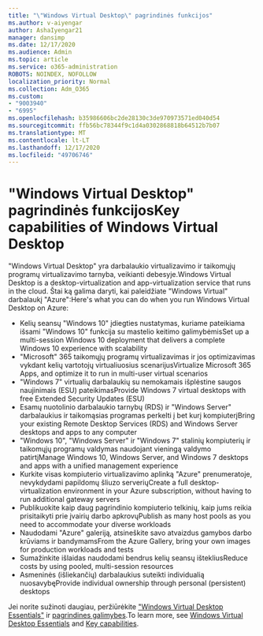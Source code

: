 ```yaml
---
title: "\"Windows Virtual Desktop\" pagrindinės funkcijos"
ms.author: v-aiyengar
author: AshaIyengar21
manager: dansimp
ms.date: 12/17/2020
ms.audience: Admin
ms.topic: article
ms.service: o365-administration
ROBOTS: NOINDEX, NOFOLLOW
localization_priority: Normal
ms.collection: Adm_O365
ms.custom:
- "9003940"
- "6995"
ms.openlocfilehash: b35986606bc2de28130c3de970973571ed040d54
ms.sourcegitcommit: ffb56bc78344f9c1d4a0302868818b64512b7b07
ms.translationtype: MT
ms.contentlocale: lt-LT
ms.lasthandoff: 12/17/2020
ms.locfileid: "49706746"
---
```

# <a name="key-capabilities-of-windows-virtual-desktop"></a><span data-ttu-id="f3948-102">"Windows Virtual Desktop" pagrindinės funkcijos</span><span class="sxs-lookup"><span data-stu-id="f3948-102">Key capabilities of Windows Virtual Desktop</span></span>

<span data-ttu-id="f3948-103">"Windows Virtual Desktop" yra darbalaukio virtualizavimo ir taikomųjų programų virtualizavimo tarnyba, veikianti debesyje.</span><span class="sxs-lookup"><span data-stu-id="f3948-103">Windows Virtual Desktop is a desktop-virtualization and app-virtualization service that runs in the cloud.</span></span> <span data-ttu-id="f3948-104">Štai ką galima daryti, kai paleidžiate "Windows Virtual" darbalaukį "Azure":</span><span class="sxs-lookup"><span data-stu-id="f3948-104">Here's what you can do when you run Windows Virtual Desktop on Azure:</span></span>

- <span data-ttu-id="f3948-105">Kelių seansų "Windows 10" įdiegties nustatymas, kuriame pateikiama išsami "Windows 10" funkcija su mastelio keitimo galimybėmis</span><span class="sxs-lookup"><span data-stu-id="f3948-105">Set up a multi-session Windows 10 deployment that delivers a complete Windows 10 experience with scalability</span></span>
- <span data-ttu-id="f3948-106">"Microsoft" 365 taikomųjų programų virtualizavimas ir jos optimizavimas vykdant kelių vartotojų virtualiuosius scenarijus</span><span class="sxs-lookup"><span data-stu-id="f3948-106">Virtualize Microsoft 365 Apps, and optimize it to run in multi-user virtual scenarios</span></span>
- <span data-ttu-id="f3948-107">"Windows 7" virtualių darbalaukių su nemokamais išplėstine saugos naujinimais (ESU) pateikimas</span><span class="sxs-lookup"><span data-stu-id="f3948-107">Provide Windows 7 virtual desktops with free Extended Security Updates (ESU)</span></span>
- <span data-ttu-id="f3948-108">Esamų nuotolinio darbalaukio tarnybų (RDS) ir "Windows Server" darbalaukius ir taikomąsias programas perkelti į bet kurį kompiuterį</span><span class="sxs-lookup"><span data-stu-id="f3948-108">Bring your existing Remote Desktop Services (RDS) and Windows Server desktops and apps to any computer</span></span>
- <span data-ttu-id="f3948-109">"Windows 10", "Windows Server" ir "Windows 7" stalinių kompiuterių ir taikomųjų programų valdymas naudojant vieningą valdymo patirtį</span><span class="sxs-lookup"><span data-stu-id="f3948-109">Manage Windows 10, Windows Server, and Windows 7 desktops and apps with a unified management experience</span></span>
- <span data-ttu-id="f3948-110">Kurkite visas kompiuterio virtualizavimo aplinką "Azure" prenumeratoje, nevykdydami papildomų šliuzo serverių</span><span class="sxs-lookup"><span data-stu-id="f3948-110">Create a full desktop-virtualization environment in your Azure subscription, without having to run additional gateway servers</span></span>
- <span data-ttu-id="f3948-111">Publikuokite kaip daug pagrindinio kompiuterio telkinių, kaip jums reikia prisitaikyti prie įvairių darbo apkrovų</span><span class="sxs-lookup"><span data-stu-id="f3948-111">Publish as many host pools as you need to accommodate your diverse workloads</span></span>
- <span data-ttu-id="f3948-112">Naudodami "Azure" galeriją, atsineškite savo atvaizdus gamybos darbo krūviams ir bandymams</span><span class="sxs-lookup"><span data-stu-id="f3948-112">From the Azure Gallery, bring your own images for production workloads and tests</span></span>
- <span data-ttu-id="f3948-113">Sumažinkite išlaidas naudodami bendrus kelių seansų išteklius</span><span class="sxs-lookup"><span data-stu-id="f3948-113">Reduce costs by using pooled, multi-session resources</span></span>
- <span data-ttu-id="f3948-114">Asmeninės (išliekančių) darbalaukius suteikti individualią nuosavybę</span><span class="sxs-lookup"><span data-stu-id="f3948-114">Provide individual ownership through personal (persistent) desktops</span></span>

<span data-ttu-id="f3948-115">Jei norite sužinoti daugiau, peržiūrėkite ["Windows Virtual Desktop Essentials"](https://go.microsoft.com/fwlink/?linkid=2127033) ir [pagrindines galimybes](https://go.microsoft.com/fwlink/?linkid=2127033).</span><span class="sxs-lookup"><span data-stu-id="f3948-115">To learn more, see [Windows Virtual Desktop Essentials](https://go.microsoft.com/fwlink/?linkid=2127033) and [Key capabilities](https://go.microsoft.com/fwlink/?linkid=2127033).</span></span>

